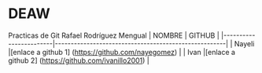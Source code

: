 # DEAW
Practicas de Git Rafael Rodríguez Mengual
|        NOMBRE          |                     GITHUB                           |
|------------------------|------------------------------------------------------|
| Nayeli                 |[enlace a github 1] (https://github.com/nayegomez)    |
| Ivan                   |[enlace a github 2] (https://github.com/ivanillo2001) |

